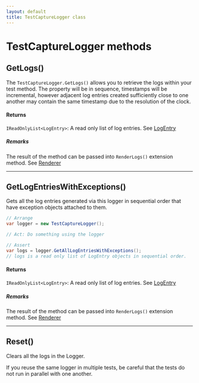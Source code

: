 ```yaml
---
layout: default
title: TestCaptureLogger class
---
```


# TestCaptureLogger methods

## GetLogs()

The `TestCaptureLogger.GetLogs()` allows you to retrieve the logs within your test method. The property will be in sequence, timestamps will be incremental, however adjacent log entries created sufficiently close to one another may contain the same timestamp due to the resolution of the clock.

#### Returns

`IReadOnlyList<LogEntry>`: A read only list of log entries. See [LogEntry](log-entry.md)

##### Remarks

The result of the method can be passed into `RenderLogs()` extension method. See [Renderer](log-entry-renderer-extensions.md)


---
## GetLogEntriesWithExceptions()

Gets all the log entries generated via this logger in sequential order that have exception objects attached to them.

```csharp
// Arrange
var logger = new TestCaptureLogger();

// Act: Do something using the logger

// Assert
var logs = logger.GetAllLogEntriesWithExceptions();
// logs is a read only list of LogEntry objects in sequential order.
```

#### Returns

`IReadOnlyList<LogEntry>`: A read only list of log entries. See [LogEntry](log-entry.md)

##### Remarks

The result of the method can be passed into `RenderLogs()` extension method. See [Renderer](log-entry-renderer-extensions.md)

---
## Reset()

Clears all the logs in the Logger.

If you reuse the same logger in multiple tests, be careful that the tests do not run in parallel with one another.